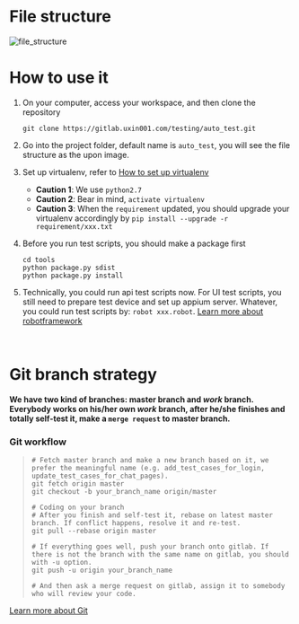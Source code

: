 # File structure

![file_structure](http://wiki.uxin001.com/download/attachments/557195/auto_test_structure.png?api=v2)



# How to use it

1. On your computer, access your workspace, and then clone the repository

    ```shell
    git clone https://gitlab.uxin001.com/testing/auto_test.git
    ```


2. Go into the project folder, default name is ```auto_test```, you will see the file structure as the upon image.


3. Set up virtualenv, refer to [How to set up virtualenv](http://wiki.uxin001.com/pages/viewpage.action?pageId=557197)
    * **Caution 1**: We use ```python2.7```
    * **Caution 2**: Bear in mind, ```activate virtualenv```
    * **Caution 3**: When the ```requirement``` updated, you should upgrade your virtualenv accordingly by ```pip install --upgrade -r requirement/xxx.txt```


4. Before you run test scripts, you should make a package first

    ```shell
    cd tools
    python package.py sdist
    python package.py install
    ```


5. Technically, you could run api test scripts now. For UI test scripts, you still need to prepare test device and set up appium server. Whatever, you could run test scripts by: ```robot xxx.robot```. [Learn more about robotframework](http://wiki.uxin001.com/display/uxintest/Automation+test+Books)

   ​

# Git branch strategy

**We have two kind of branches: master branch and _work_ branch. Everybody works on his/her own _work_ branch, after he/she finishes and totally self-test it, make a ```merge request``` to master branch.**

### Git workflow

> ```shell
> # Fetch master branch and make a new branch based on it, we prefer the meaningful name (e.g. add_test_cases_for_login, update_test_cases_for_chat_pages).
> git fetch origin master
> git checkout -b your_branch_name origin/master
>
> # Coding on your branch
> # After you finish and self-test it, rebase on latest master branch. If conflict happens, resolve it and re-test.
> git pull --rebase origin master
>
> # If everything goes well, push your branch onto gitlab. If there is not the branch with the same name on gitlab, you should with -u option.
> git push -u origin your_branch_name
>
> # And then ask a merge request on gitlab, assign it to somebody who will review your code.
> ```

[Learn more about Git](http://wiki.uxin001.com/display/uxintest/Git+Books)